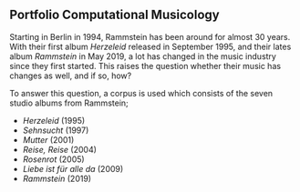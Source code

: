 ## Portfolio Computational Musicology

Starting in Berlin in 1994, Rammstein has been around for almost 30 years. With their first album *Herzeleid* released in September 1995, and their lates album *Rammstein* in May 2019, a lot has changed in the music industry since they first started. This raises the question whether their music has changes as well, and if so, how?

To answer this question, a corpus is used which consists of  the seven studio albums from Rammstein;

* *Herzeleid* (1995)
* *Sehnsucht* (1997)
* *Mutter* (2001)
* *Reise, Reise* (2004)
* *Rosenrot* (2005)
* *Liebe ist für alle da* (2009)
* *Rammstein* (2019)
